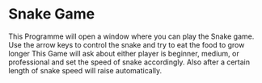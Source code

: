 # Snake Game
This Programme will open a window where you can play the Snake game. Use the arrow keys to control the snake and try to eat the food to grow longer
This Game will ask about either player is beginner, medium, or professional and set the speed of snake accordingly.
Also after a certain length of snake speed will raise automatically.
